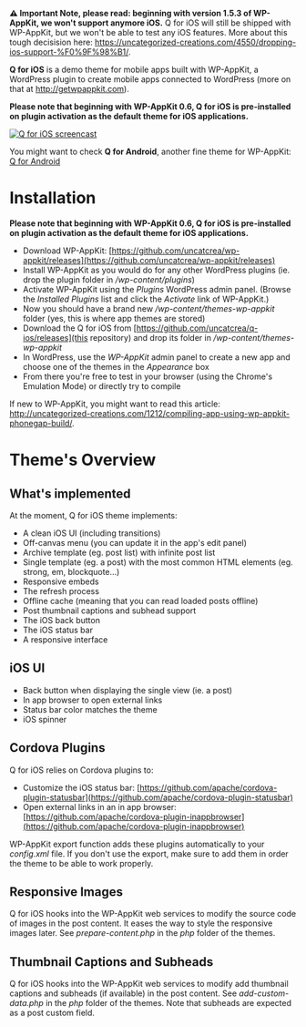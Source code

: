 <!--
Theme Name: Q for iOS
Description: A clean and simple iOS app news theme featuring: back button, content refresh, custom post types, embeds, infinite list, network detection, off-canvas menu, offline content, pages, posts, responsive, touch, transitions
Version: 1.0.7
Theme URI: https://github.com/uncatcrea/q-ios/
Author: Uncategorized Creations			
Author URI: http://uncategorized-creations.com	
WP-AppKit Version Required: >= 0.6
License: GPL-2.0+
License URI: http://www.gnu.org/licenses/gpl-2.0.txt
Copyright: 2016 Uncategorized Creations	
-->

**⚠️ Important Note, please read: beginning with version 1.5.3 of WP-AppKit, we won't support anymore iOS.** Q for iOS will still be shipped with WP-AppKit, but we won't be able to test any iOS features. More about this tough decisision here: https://uncategorized-creations.com/4550/dropping-ios-support-%F0%9F%98%B1/.

**Q for iOS** is a demo theme for mobile apps built with WP-AppKit, a WordPress plugin to create mobile apps connected to WordPress (more on that at http://getwpappkit.com).

**Please note that beginning with WP-AppKit 0.6, Q for iOS is pre-installed on plugin activation as the default theme for iOS applications.**

[![Q for iOS screencast](https://cloud.githubusercontent.com/assets/6179747/16109069/3ce3516c-33a7-11e6-8b90-507d661a3ffc.png)](https://www.youtube.com/watch?v=jkjtkH6wDys)

You might want to check **Q for Android**, another fine theme for WP-AppKit: [Q for Android](https://github.com/uncatcrea/q-android)

# Installation

**Please note that beginning with WP-AppKit 0.6, Q for iOS is pre-installed on plugin activation as the default theme for iOS applications.**

* Download WP-AppKit: [https://github.com/uncatcrea/wp-appkit/releases](https://github.com/uncatcrea/wp-appkit/releases)
* Install WP-AppKit as you would do for any other WordPress plugins (ie. drop the plugin folder in */wp-content/plugins*)
* Activate WP-AppKit using the _Plugins_ WordPress admin panel. (Browse the *Installed Plugins* list and click the *Activate* link of WP-AppKit.)
* Now you should have a brand new */wp-content/themes-wp-appkit* folder (yes, this is where app themes are stored)
* Download the Q for iOS from [https://github.com/uncatcrea/q-ios/releases](this repository) and drop its folder in */wp-content/themes-wp-appkit*
* In WordPress, use the *WP-AppKit* admin panel to create a new app and choose one of the themes in the *Appearance* box
* From there you're free to test in your browser (using the Chrome's Emulation Mode) or directly try to compile

If new to WP-AppKit, you might want to read this article: http://uncategorized-creations.com/1212/compiling-app-using-wp-appkit-phonegap-build/.

# Theme's Overview

## What's implemented
At the moment, Q for iOS theme implements:
* A clean iOS UI (including transitions)
* Off-canvas menu (you can update it in the app's edit panel)
* Archive template (eg. post list) with infinite post list
* Single template (eg. a post) with the most common HTML elements (eg. strong, em, blockquote...)
* Responsive embeds
* The refresh process
* Offline cache (meaning that you can read loaded posts offline)
* Post thumbnail captions and subhead support
* The iOS back button
* The iOS status bar 
* A responsive interface

## iOS UI
* Back button when displaying the single view (ie. a post)
* In app browser to open external links
* Status bar color matches the theme
* iOS spinner

## Cordova Plugins
Q for iOS relies on Cordova plugins to:
* Customize the iOS status bar: [https://github.com/apache/cordova-plugin-statusbar](https://github.com/apache/cordova-plugin-statusbar)
* Open external links in an in app browser: [https://github.com/apache/cordova-plugin-inappbrowser](https://github.com/apache/cordova-plugin-inappbrowser)

WP-AppKit export function adds these plugins automatically to your *config.xml* file. If you don't use the export, make sure to add them in order the theme to be able to work properly.

## Responsive Images
Q for iOS hooks into the WP-AppKit web services to modify the source code of images in the post content. It eases the way to style the responsive images later. See *prepare-content.php* in the *php* folder of the themes.

## Thumbnail Captions and Subheads
Q for iOS hooks into the WP-AppKit web services to modify add thumbnail captions and subheads (if available) in the post content. See *add-custom-data.php* in the *php* folder of the themes. Note that subheads are expected as a post custom field.

